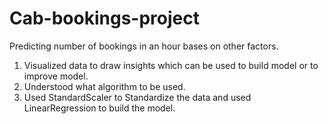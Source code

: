 # Cab-bookings-project
Predicting number of bookings in an hour bases on other factors.

1. Visualized data to draw insights which can be used to build model or to improve model.
2. Understood what algorithm to be used.
3. Used StandardScaler to Standardize the data and used LinearRegression to build the model.
